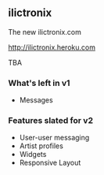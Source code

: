 ilictronix
---

The new ilictronix.com

http://ilictronix.heroku.com

TBA

### What's left in v1

* Messages

### Features slated for v2

* User-user messaging
* Artist profiles
* Widgets
* Responsive Layout

